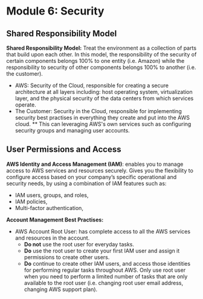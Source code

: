 # Module 6: Security
## Shared Responsibility Model
**Shared Responsibility Model:** Treat the environment as a collection of parts that build upon each other. In this model, the responsibility of the security of certain components belongs 100% to one entity (i.e. Amazon) while the responsibility to security of other components belongs 100% to another (i.e. the customer).
* AWS: Security of the Cloud, responsible for creating a secure architecture at all layers including: host operating system, virtualization layer, and the physical security of the data centers from which services operate. 
* The Customer: Security in the Cloud, responsible for implementing security best practises in everything they create and put into the AWS cloud.
** This can leveraging AWS's own services such as configuring security groups and managing user accounts. 

## User Permissions and Access
**AWS Identity and Access Management (IAM)**: enables you to manage access to AWS services and resources securely. Gives you the flexibility to configure access based on your company’s specific operational and security needs, by using a combination of IAM features such as:
  * IAM users, groups, and roles, 
  * IAM policies, 
  * Multi-factor authentication,

**Account Management Best Practises:**
* AWS Account Root User: has complete access to all the AWS services and resources in the account.
  *  **Do not** use the root user for everyday tasks.
  *  **Do** use the root user to create your first IAM user and assign it permissions to create other users.
  *  **Do** continue to create other IAM users, and access those identities for performing regular tasks throughout AWS. Only use root user when you need to perform a limited number of tasks that are only available to the root user (i.e. changing root user email address, changing AWS support plan).
